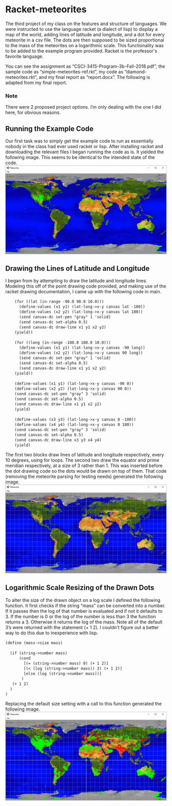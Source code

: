 # Racket-meteorites

The third project of my class on the features and structure of languages. We were instructed to use the language racket (a dialect of lisp) to display a map of the world, adding lines of latitude and longitude, and a dot for every meteorite in a csv file. The dots are then supposed to be sized proportional to the mass of the meteorites on a logarithmic scale. This functionality was to be added to the example program provided. Racket is the professor's favorite language.

You can see the assignment as “CSCI-3415-Program-3b-Fall-2018.pdf”, the sample code as “simple-meteorites-ref.rkt”, my code as “diamond-meteorites.rkt”, and my final report as “report.docx”. The following is adapted from my final report.
### Note
There were 2 proposed project options. I’m only dealing with the one I did here, for obvious reasons.
## Running the Example Code
Our first task was to simply get the example code to run as essentially nobody in the class had ever used racket or lisp. After installing racket and downloading the relevant files I began running the code as is. It yielded the following image. This seems to be identical to the intended state of the code. 
![alt text](https://github.com/JeremyGDiamond/Racket-meteorites/blob/master/screenshots/prechange.PNG "Intended state of sample code")
## Drawing the Lines of Latitude and Longitude
I began from by attempting to draw the latitude and longitude lines. Modeling this off of the point drawing code provided, and making use of the racket drawing documentation, I came up with the following code in main. 

```;; Draw lines
    (for ((lat (in-range -90.0 90.0 10.0)))
      (define-values (x1 y1) (lat-long->x-y canvas lat -180))
      (define-values (x2 y2) (lat-long->x-y canvas lat 180))
      (send canvas-dc set-pen "gray" 1 'solid)
      (send canvas-dc set-alpha 0.5)            
      (send canvas-dc draw-line x1 y1 x2 y2)
    (yield))
    
    (for ((long (in-range -180.0 180.0 10.0)))
      (define-values (x1 y1) (lat-long->x-y canvas -90 long))
      (define-values (x2 y2) (lat-long->x-y canvas 90 long))
      (send canvas-dc set-pen "gray" 1 'solid)
      (send canvas-dc set-alpha 0.5)            
      (send canvas-dc draw-line x1 y1 x2 y2)
    (yield))

    (define-values (x1 y1) (lat-long->x-y canvas -90 0))
    (define-values (x2 y2) (lat-long->x-y canvas 90 0))
    (send canvas-dc set-pen "gray" 3 'solid)
    (send canvas-dc set-alpha 0.5)            
    (send canvas-dc draw-line x1 y1 x2 y2)
    (yield)

    (define-values (x3 y3) (lat-long->x-y canvas 0 -180))
    (define-values (x4 y4) (lat-long->x-y canvas 0 180))
    (send canvas-dc set-pen "gray" 3 'solid)
    (send canvas-dc set-alpha 0.5)            
    (send canvas-dc draw-line x3 y3 x4 y4)
    (yield) 
  ```

The first two blocks draw lines of latitude and longitude respectively, every 10 degrees, using for loops. The second two draw the equator and prime meridian respectively, at a size of 3 rather than 1. This was inserted before the dot drawing code so the dots would be drawn on top of them. That code (removing the meteorite parsing for testing needs) generated the following image.
![alt text](https://github.com/JeremyGDiamond/Racket-meteorites/blob/master/screenshots/drawLines.PNG "Lines of latitude and longitude drawn")
## Logarithmic Scale Resizing of the Drawn Dots
To alter the size of the drawn object on a log scale I defined the following function. It first checks if the string “mass” can be converted into a number. If it passes then the log of that number is evaluated and if not it defaults to 3. If the number is 0 or the log of the number is less than 3 the function returns a 3. Otherwise it returns the log of the mass. Note all of the default 3’s were returned with the statement (+ 1 2). I couldn't figure out a better way to do this due to inexperience with lisp.
```
(define (mass->size mass)

  (if (string->number mass)
      (cond
        [(= (string->number mass) 0) (+ 1 2)]
        [(< (log (string->number mass)) 3) (+ 1 2)]
        [else (log (string->number mass))]
       )
   (+ 1 2)    
  )
)
```
Replacing the default size setting with a call to this function generated the following image.
![alt text](https://github.com/JeremyGDiamond/Racket-meteorites/blob/master/screenshots/finalProduct.PNG "Final product with dots logarithmically scaled to mass")
